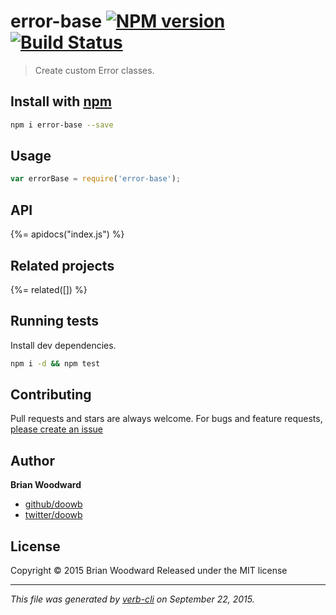 # error-base [![NPM version](https://badge.fury.io/js/error-base.svg)](http://badge.fury.io/js/error-base)  [![Build Status](https://travis-ci.org/doowb/error-base.svg)](https://travis-ci.org/doowb/error-base) 

> Create custom Error classes.

## Install with [npm](npmjs.org)

```bash
npm i error-base --save
```

## Usage

```js
var errorBase = require('error-base');
```

## API
<!-- add a path or glob pattern for files with code comments to use for docs  -->
{%= apidocs("index.js") %}

## Related projects
<!-- add an array of related projects, then un-escape the helper -->
{%= related([]) %}  

## Running tests
Install dev dependencies.

```bash
npm i -d && npm test
```


## Contributing
Pull requests and stars are always welcome. For bugs and feature requests, [please create an issue](https://github.com/doowb/error-base/issues)


## Author

**Brian Woodward**
 
+ [github/doowb](https://github.com/doowb)
+ [twitter/doowb](http://twitter.com/doowb) 

## License
Copyright © 2015 Brian Woodward
Released under the MIT license

***

_This file was generated by [verb-cli](https://github.com/assemble/verb-cli) on September 22, 2015._
